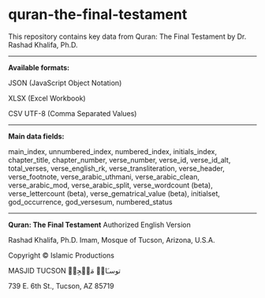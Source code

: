 # quran-the-final-testament


This repository contains key data from Quran: The Final Testament by Dr. Rashad Khalifa, Ph.D. 

--------------------------
**Available formats:**

JSON (JavaScript Object Notation)

XLSX (Excel Workbook)

CSV UTF-8 (Comma Separated Values) 

--------------------------
**Main data fields:**

main_index, unnumbered_index, numbered_index, initials_index, chapter_title, chapter_number, verse_number, verse_id, verse_id_alt, total_verses, verse_english_rk, verse_transliteration, verse_header, verse_footnote, verse_arabic_uthmani, verse_arabic_clean, verse_arabic_mod, verse_arabic_split, verse_wordcount (beta), verse_lettercount (beta), verse_gematrical_value (beta), initialset, god_occurrence, god_versesum, numbered_status

--------------------------
**Quran: The Final Testament** Authorized English Version

Rashad Khalifa, Ph.D. Imam, Mosque of Tucson, Arizona, U.S.A.

Copyright © Islamic Productions

MASJID TUCSON توسـَانۡ مَسۡجِدۡ

739 E. 6th St., Tucson, AZ 85719
